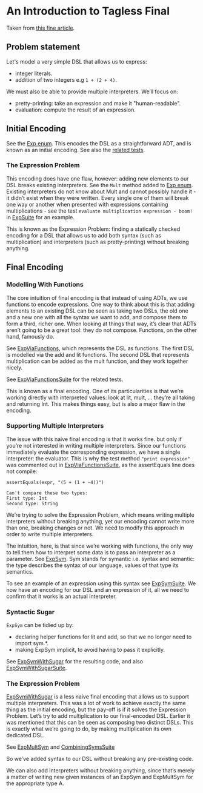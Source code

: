 # An Introduction to Tagless Final

Taken from [this fine article](https://nrinaudo.github.io/articles/tagless_final.html).

## Problem statement

Let's model a very simple DSL that allows us to express:

- integer literals.
- addition of two integers e.g `1 + (2 + 4)`.

We must also be able to provide multiple interpreters. We’ll focus on:

- pretty-printing: take an expression and make it "human-readable".
- evaluation: compute the result of an expression.

## Initial Encoding

See the [Exp enum](./Exp.scala). This encodes the DSL as a straightforward ADT, and is known as an initial encoding. See
also the [related tests](/src/test/scala/com/ludwig/tagless/rinaudo/ExpSuite.scala).

### The Expression Problem

This encoding does have one flaw, however: adding new elements to our DSL breaks existing interpreters. See the `Mult`
method added to [Exp enum](./Exp.scala). Existing interpreters do not know about Mult and cannot possibly handle it - it
didn’t exist when they were written. Every single one of them will break one way or another when presented with
expressions containing multiplications - see the test `evaluate multiplication expression - boom!`
in [ExpSuite](/src/test/scala/com/ludwig/tagless/rinaudo/ExpSuite.scala) for an example.

This is known as the Expression Problem: finding a statically checked encoding for a DSL that allows us to add both
syntax (such as multiplication) and interpreters (such as pretty-printing) without breaking anything.

## Final Encoding

### Modelling With Functions

The core intuition of final encoding is that instead of using ADTs, we use functions to encode expressions. One way to
think about this is that adding elements to an existing DSL can be seen as taking two DSLs, the old one and a new one
with all the syntax we want to add, and compose them to form a third, richer one. When looking at things that way, it’s
clear that ADTs aren’t going to be a great tool: they do not compose. Functions, on the other hand, famously do.

See [ExpViaFunctions](./ExpViaFunctions.scala), which represents the DSL as functions. The first DSL is modelled via the
add and lit functions. The second DSL that represents multiplication can be added as the mult function, and they work
together nicely.

See [ExpViaFunctionsSuite](/src/test/scala/com/ludwig/tagless/rinaudo/ExpViaFunctionsSuite.scala) for the related
tests.

This is known as a final encoding. One of its particularities is that we’re working directly with interpreted values:
look at lit, mult, … they’re all taking and returning Int. This makes things easy, but is also a major flaw in the
encoding.

### Supporting Multiple Interpreters

The issue with this naive final encoding is that it works fine. but only if you’re not interested in writing multiple
interpreters. Since our functions immediately evaluate the corresponding expression, we have a single interpreter: the
evaluator. This is why the test method `"print expression"` was commented out
in [ExpViaFunctionsSuite](/src/test/scala/com/ludwig/tagless/rinaudo/ExpViaFunctionsSuite.scala), as the assertEquals
line does not compile:

```
assertEquals(expr, "(5 + (1 + -4))")

Can't compare these two types:
First type: Int
Second type: String
```

We’re trying to solve the Expression Problem, which means writing multiple interpreters without breaking anything, yet
our encoding cannot write more than one, breaking changes or not. We need to modify this approach in order to write
multiple interpreters.

The intuition, here, is that since we’re working with functions, the only way to tell them how to interpret some data is
to pass an interpreter as a parameter. See [ExpSym](./ExpSym.scala). Sym stands for symantic i.e. syntax and semantic:
the type describes the syntax of our language, values of that type its semantics.

To see an example of an expression using this syntax
see [ExpSymSuite](/src/test/scala/com/ludwig/tagless/rinaudo/ExpSymSuite.scala). We now have an encoding for our DSL and
an expression of it, all we need to confirm that it works is an actual interpreter.

### Syntactic Sugar

`ExpSym` can be tidied up by:

- declaring helper functions for lit and add, so that we no longer need to import sym.*.
- making ExpSym implicit, to avoid having to pass it explicitly.

See [ExpSymWithSugar](./ExpSymWithSugar.scala) for the resulting code, and
also [ExpSymWithSugarSuite](/src/test/scala/com/ludwig/tagless/rinaudo/ExpSymWithSugarSuite.scala).

### The Expression Problem

[ExpSymWithSugar](./ExpSymWithSugar.scala) is a less naive final encoding that allows us to support multiple
interpreters. This was a lot of work to achieve exactly the same thing as the initial encoding, but the pay-off is if it
solves the Expression Problem. Let’s try to add multiplication to our final-encoded DSL. Earlier it was mentioned that
this can be seen as composing two distinct DSLs. This is exactly what we’re going to do, by making multiplication its
own dedicated DSL.

See [ExpMultSym](./ExpMultSym.scala)
and [CombiningSymsSuite](/src/test/scala/com/ludwig/tagless/rinaudo/CombiningSymsSuite.scala)

So we’ve added syntax to our DSL without breaking any pre-existing code.

We can also add interpreters without breaking anything, since that’s merely a matter of writing new given instances of
an ExpSym and ExpMultSym for the appropriate type A.
